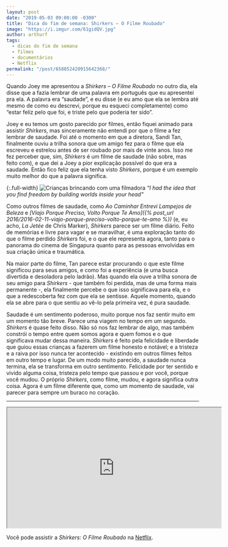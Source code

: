 ```yaml
---
layout: post
date: "2019-05-03 09:00:00 -0300"
title: "Dica do fim de semana: Shirkers — O Filme Roubado"
image: "https://i.imgur.com/61gidQV.jpg"
author: arthurf
tags:
  - dicas do fim de semana
  - filmes
  - documentários
  - Netflix
permalink: "/post/658052420915642368/"
---
```


Quando Joey me apresentou a _Shirkers – O Filme Roubado_ no outro dia, ela disse que a fazia lembrar de uma palavra em português que eu apresentei pra ela. A palavra era “saudade”, e eu disse (e eu amo que ela se lembra até mesmo de como eu descrevi, porque eu esqueci completamente) como “estar feliz pelo que foi, e triste pelo que poderia ter sido”.

Joey e eu temos um gosto parecido por filmes, então fiquei animado para assistir _Shirkers_, mas sinceramente não entendi por que o filme a fez lembrar de saudade. Foi até o momento em que a diretora, Sandi Tan, finalmente ouviu a trilha sonora que um amigo fez para o filme que ela escreveu e estrelou antes de ser roubado por mais de vinte anos. Isso me fez perceber que, sim, _Shirkers_ é um filme de saudade (não sobre, mas feito com), e que dei a Joey a pior explicação possível do que era a saudade. Então fico feliz que ela tenha visto _Shirkers_, porque é um exemplo muito melhor do que a palavra significa.

{:.full-width}
![Crianças brincando com uma filmadora](https://i.imgur.com/zpuR37f.png)
_“I had the idea that you find freedom by building worlds inside your head”_

Como outros filmes de saudade, como _Ao Caminhar Entrevi Lampejos de Beleza_ e _[Viajo Porque Preciso, Volto Porque Te Amo]({% post_url 2016/2016-02-11-viajo-porque-preciso-volto-porque-te-amo %})_ (e, eu acho, _La Jetée_ de Chris Marker), _Shirkers_ parece ser um filme diário. Feito de memórias e livre para vagar e se maravilhar, é uma exploração tanto do que o filme perdido _Shirkers_ foi, e o que ele representa agora, tanto para o panorama do cinema de Singapura quanto para as pessoas envolvidas em sua criação única e traumática.

Na maior parte do filme, Tan parece estar procurando o que este filme significou para seus amigos, e como foi a experiência (e uma busca divertida e desoladora pelo ladrão). Mas quando ela ouve a trilha sonora de seu amigo para _Shirkers_ - que também foi perdida, mas de uma forma mais permanente -, ela finalmente percebe o que isso significava para ela, e o que a redescoberta fez com que ela se sentisse. Aquele momento, quando ela se abre para o que sentiu ao vê-lo pela primeira vez, é pura saudade.

Saudade é um sentimento poderoso, muito porque nos faz sentir muito em um momento tão breve. Parece uma viagem no tempo em um segundo. _Shirkers_ é quase feito disso. Não só nos faz lembrar de algo, mas também constrói o tempo entre quem somos agora e quem fomos e o que significava mudar dessa maneira. _Shirkers_ é feito pela felicidade e liberdade que guiou essas crianças a fazerem um filme honesto e notável; e a tristeza e a raiva por isso nunca ter acontecido - existindo em outros filmes feitos em outro tempo e lugar. De um modo muito parecido, a saudade nunca termina, ela se transforma em outro sentimento. Felicidade por ter sentido e vivido alguma coisa, tristeza pelo tempo que passou e por você, porque você mudou. O próprio _Shirkers_, como filme, mudou, e agora significa outra coisa. Agora é um filme diferente que, como um momento de saudade, vai parecer para sempre um buraco no coração.

---

<iframe width="560" height="315" src="https://www.youtube-nocookie.com/embed/u3wPWCj2L6I"  allow="accelerometer; autoplay; encrypted-media; gyroscope; picture-in-picture" allowfullscreen></iframe>

Você pode assistir a _Shirkers: O Filme Roubado_ na [Netflix](https://www.netflix.com/title/80241061).
